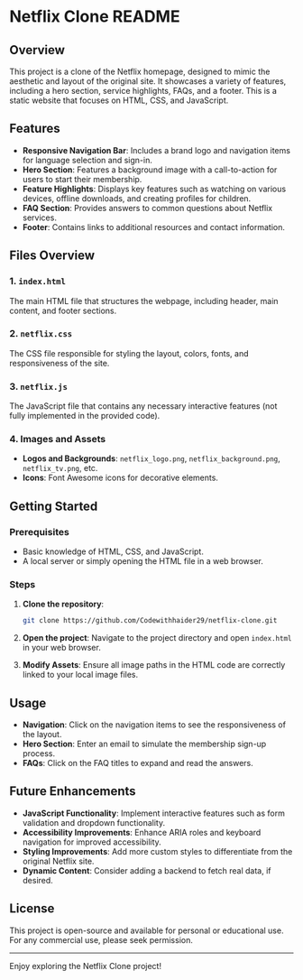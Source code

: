 # Netflix Clone README

## Overview

This project is a clone of the Netflix homepage, designed to mimic the aesthetic and layout of the original site. It showcases a variety of features, including a hero section, service highlights, FAQs, and a footer. This is a static website that focuses on HTML, CSS, and JavaScript.

## Features

- **Responsive Navigation Bar**: Includes a brand logo and navigation items for language selection and sign-in.
- **Hero Section**: Features a background image with a call-to-action for users to start their membership.
- **Feature Highlights**: Displays key features such as watching on various devices, offline downloads, and creating profiles for children.
- **FAQ Section**: Provides answers to common questions about Netflix services.
- **Footer**: Contains links to additional resources and contact information.

## Files Overview

### 1. `index.html`
The main HTML file that structures the webpage, including header, main content, and footer sections.

### 2. `netflix.css`
The CSS file responsible for styling the layout, colors, fonts, and responsiveness of the site.

### 3. `netflix.js`
The JavaScript file that contains any necessary interactive features (not fully implemented in the provided code).

### 4. Images and Assets
- **Logos and Backgrounds**: `netflix_logo.png`, `netflix_background.png`, `netflix_tv.png`, etc.
- **Icons**: Font Awesome icons for decorative elements.

## Getting Started

### Prerequisites
- Basic knowledge of HTML, CSS, and JavaScript.
- A local server or simply opening the HTML file in a web browser.

### Steps
1. **Clone the repository**:
   ```bash
   git clone https://github.com/Codewithhaider29/netflix-clone.git
   ```
   
2. **Open the project**: Navigate to the project directory and open `index.html` in your web browser.

3. **Modify Assets**: Ensure all image paths in the HTML code are correctly linked to your local image files.

## Usage

- **Navigation**: Click on the navigation items to see the responsiveness of the layout.
- **Hero Section**: Enter an email to simulate the membership sign-up process.
- **FAQs**: Click on the FAQ titles to expand and read the answers.

## Future Enhancements

- **JavaScript Functionality**: Implement interactive features such as form validation and dropdown functionality.
- **Accessibility Improvements**: Enhance ARIA roles and keyboard navigation for improved accessibility.
- **Styling Improvements**: Add more custom styles to differentiate from the original Netflix site.
- **Dynamic Content**: Consider adding a backend to fetch real data, if desired.

## License

This project is open-source and available for personal or educational use. For any commercial use, please seek permission.

---

Enjoy exploring the Netflix Clone project!
